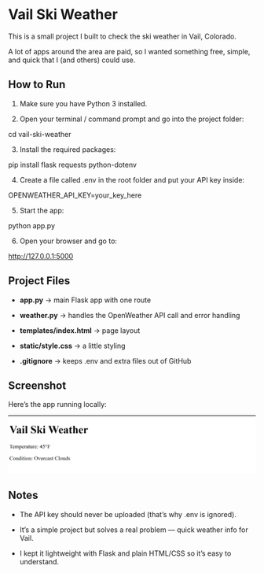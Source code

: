 # Vail Ski Weather

This is a small project I built to check the ski weather in Vail, Colorado.

A lot of apps around the area are paid, so I wanted something free, simple, and quick that I (and others) could use.

## How to Run

1. Make sure you have Python 3 installed.

2. Open your terminal / command prompt and go into the project folder:

  cd vail-ski-weather

3. Install the required packages:

  pip install flask requests python-dotenv

4. Create a file called .env in the root folder and put your API key inside:

  OPENWEATHER_API_KEY=your_key_here

5. Start the app:

  python app.py

6. Open your browser and go to:

  http://127.0.0.1:5000

## Project Files

- **app.py** → main Flask app with one route

- **weather.py** → handles the OpenWeather API call and error handling

- **templates/index.html** → page layout

- **static/style.css** → a little styling

- **.gitignore** → keeps .env and extra files out of GitHub

## Screenshot

Here’s the app running locally:

![App Screenshot](screenshot.png)

## Notes

- The API key should never be uploaded (that’s why .env is ignored).

- It’s a simple project but solves a real problem — quick weather info for Vail.

- I kept it lightweight with Flask and plain HTML/CSS so it’s easy to understand.